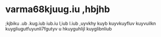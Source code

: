 # varma68kjuug.iu ,hbjhb 
;kjbiku .ub .kug.iub iub.iu l,iub l.iub 
 ,uyvkhy kuyb kuyvkuyfluv
  kuyvuilkn kuygliugutfuyunli7fgutyv 
  u hkuyguhlijl kuyglibnliub
  

